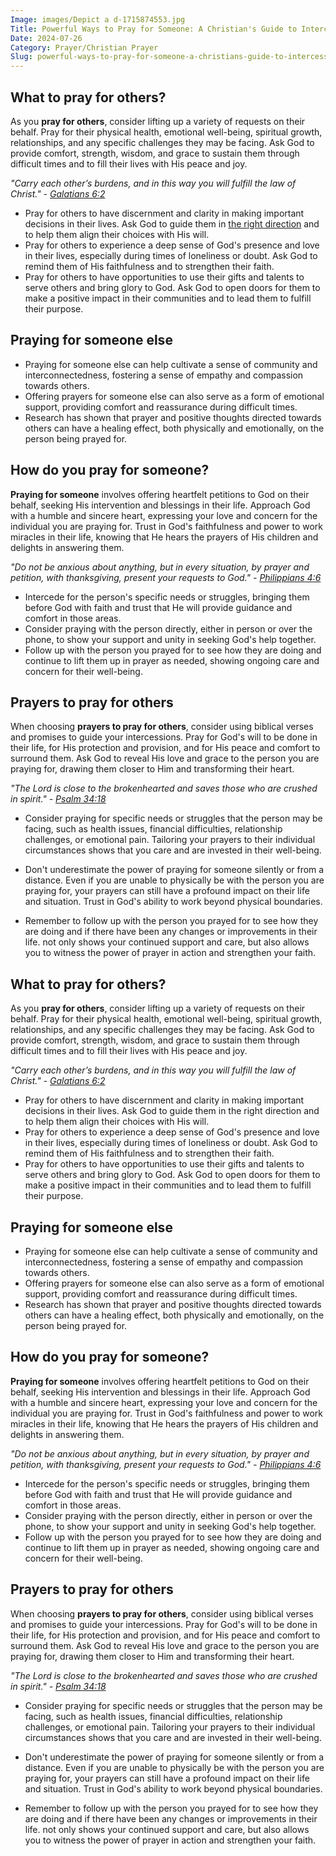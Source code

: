 ```yaml
---
Image: images/Depict a d-1715874553.jpg
Title: Powerful Ways to Pray for Someone: A Christian's Guide to Intercessory Prayer
Date: 2024-07-26
Category: Prayer/Christian Prayer
Slug: powerful-ways-to-pray-for-someone-a-christians-guide-to-intercessory-power
---
```



## What to pray for others?

As you **pray for others**, consider lifting up a variety of requests on their behalf. Pray for their physical health, emotional well-being, spiritual growth, relationships, and any specific challenges they may be facing. Ask God to provide comfort, strength, wisdom, and grace to sustain them through difficult times and to fill their lives with His peace and joy.

*"Carry each other’s burdens, and in this way you will fulfill the law of Christ." - [Galatians 6:2](https://www.bibleref.com/Galatians/6/Galatians-6-2.html)*

- Pray for others to have discernment and clarity in making important decisions in their lives. Ask God to guide them in [the right direction](/pray-for-help-at-work-effective-christian-strategies-for-success) and to help them align their choices with His will.
- Pray for others to experience a deep sense of God's presence and love in their lives, especially during times of loneliness or doubt. Ask God to remind them of His faithfulness and to strengthen their faith.
- Pray for others to have opportunities to use their gifts and talents to serve others and bring glory to God. Ask God to open doors for them to make a positive impact in their communities and to lead them to fulfill their purpose.


## Praying for someone else

- Praying for someone else can help cultivate a sense of community and interconnectedness, fostering a sense of empathy and compassion towards others.
- Offering prayers for someone else can also serve as a form of emotional support, providing comfort and reassurance during difficult times.
- Research has shown that prayer and positive thoughts directed towards others can have a healing effect, both physically and emotionally, on the person being prayed for.


## How do you pray for someone?

**Praying for someone** involves offering heartfelt petitions to God on their behalf, seeking His intervention and blessings in their life. Approach God with a humble and sincere heart, expressing your love and concern for the individual you are praying for. Trust in God's faithfulness and power to work miracles in their life, knowing that He hears the prayers of His children and delights in answering them.

*"Do not be anxious about anything, but in every situation, by prayer and petition, with thanksgiving, present your requests to God." - [Philippians 4:6](https://www.bibleref.com/Philippians/4/Philippians-4-6.html)*

- Intercede for the person's specific needs or struggles, bringing them before God with faith and trust that He will provide guidance and comfort in those areas.
- Consider praying with the person directly, either in person or over the phone, to show your support and unity in seeking God's help together.
- Follow up with the person you prayed for to see how they are doing and continue to lift them up in prayer as needed, showing ongoing care and concern for their well-being.


## Prayers to pray for others

When choosing **prayers to pray for others**, consider using biblical verses and promises to guide your intercessions. Pray for God's will to be done in their life, for His protection and provision, and for His peace and comfort to surround them. Ask God to reveal His love and grace to the person you are praying for, drawing them closer to Him and transforming their heart.

*"The Lord is close to the brokenhearted and saves those who are crushed in spirit." - [Psalm 34:18](https://www.bibleref.com/Psalm/34/Psalm-34-18.html)*

- Consider praying for specific needs or struggles that the person may be facing, such as health issues, financial difficulties, relationship challenges, or emotional pain. Tailoring your prayers to their individual circumstances shows that you care and are invested in their well-being.

- Don't underestimate the power of praying for someone silently or from a distance. Even if you are unable to physically be with the person you are praying for, your prayers can still have a profound impact on their life and situation. Trust in God's ability to work beyond physical boundaries.

- Remember to follow up with the person you prayed for to see how they are doing and if there have been any changes or improvements in their life.  not only shows your continued support and care, but also allows you to witness the power of prayer in action and strengthen your faith.

## What to pray for others?

As you **pray for others**, consider lifting up a variety of requests on their behalf. Pray for their physical health, emotional well-being, spiritual growth, relationships, and any specific challenges they may be facing. Ask God to provide comfort, strength, wisdom, and grace to sustain them through difficult times and to fill their lives with His peace and joy.

*"Carry each other’s burdens, and in this way you will fulfill the law of Christ." - [Galatians 6:2](https://www.bibleref.com/Galatians/6/Galatians-6-2.html)*

- Pray for others to have discernment and clarity in making important decisions in their lives. Ask God to guide them in the right direction and to help them align their choices with His will.
- Pray for others to experience a deep sense of God's presence and love in their lives, especially during times of loneliness or doubt. Ask God to remind them of His faithfulness and to strengthen their faith.
- Pray for others to have opportunities to use their gifts and talents to serve others and bring glory to God. Ask God to open doors for them to make a positive impact in their communities and to lead them to fulfill their purpose.


## Praying for someone else

- Praying for someone else can help cultivate a sense of community and interconnectedness, fostering a sense of empathy and compassion towards others.
- Offering prayers for someone else can also serve as a form of emotional support, providing comfort and reassurance during difficult times.
- Research has shown that prayer and positive thoughts directed towards others can have a healing effect, both physically and emotionally, on the person being prayed for.


## How do you pray for someone?

**Praying for someone** involves offering heartfelt petitions to God on their behalf, seeking His intervention and blessings in their life. Approach God with a humble and sincere heart, expressing your love and concern for the individual you are praying for. Trust in God's faithfulness and power to work miracles in their life, knowing that He hears the prayers of His children and delights in answering them.

*"Do not be anxious about anything, but in every situation, by prayer and petition, with thanksgiving, present your requests to God." - [Philippians 4:6](https://www.bibleref.com/Philippians/4/Philippians-4-6.html)*

- Intercede for the person's specific needs or struggles, bringing them before God with faith and trust that He will provide guidance and comfort in those areas.
- Consider praying with the person directly, either in person or over the phone, to show your support and unity in seeking God's help together.
- Follow up with the person you prayed for to see how they are doing and continue to lift them up in prayer as needed, showing ongoing care and concern for their well-being.


## Prayers to pray for others

When choosing **prayers to pray for others**, consider using biblical verses and promises to guide your intercessions. Pray for God's will to be done in their life, for His protection and provision, and for His peace and comfort to surround them. Ask God to reveal His love and grace to the person you are praying for, drawing them closer to Him and transforming their heart.

*"The Lord is close to the brokenhearted and saves those who are crushed in spirit." - [Psalm 34:18](https://www.bibleref.com/Psalm/34/Psalm-34-18.html)*

- Consider praying for specific needs or struggles that the person may be facing, such as health issues, financial difficulties, relationship challenges, or emotional pain. Tailoring your prayers to their individual circumstances shows that you care and are invested in their well-being.

- Don't underestimate the power of praying for someone silently or from a distance. Even if you are unable to physically be with the person you are praying for, your prayers can still have a profound impact on their life and situation. Trust in God's ability to work beyond physical boundaries.

- Remember to follow up with the person you prayed for to see how they are doing and if there have been any changes or improvements in their life.  not only shows your continued support and care, but also allows you to witness the power of prayer in action and strengthen your faith.